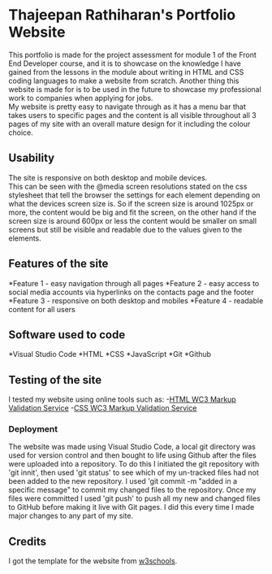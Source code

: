 # Thajeepan Rathiharan's Portfolio Website

This portfolio is made for the project assessment for module 1 of the Front End Developer course, and it is to showcase on the knowledge I have gained from the lessons in the module about writing in HTML and CSS coding languages to make a website from scratch. Another thing this website is made for is to be used in the future to showcase my professional work to companies when applying for jobs.  
My website is pretty easy to navigate through as it has a menu bar that takes users to specific pages and the content is all visible throughout all 3 pages of my site with an overall mature design for it including the colour choice. 

## Usability

The site is responsive on both desktop and mobile devices.   
This can be seen with the @media screen resolutions stated on the css stylesheet that tell the browser the settings for each element depending on what the devices screen size is. So if the screen size is around 1025px or more, the content would be big and fit the screen, on the other hand if the screen size is around 600px or less the content would be smaller on small screens but still be visible and readable due to the values given to the elements.

## Features of the site

*Feature 1 - easy navigation through all pages
*Feature 2 - easy access to social media accounts via hyperlinks on the contacts page and the footer 
*Feature 3 - responsive on both desktop and mobiles
*Feature 4 - readable content for all users 

## Software used to code

*Visual Studio Code
*HTML
*CSS
*JavaScript 
*Git
*Github

## Testing of the site

I tested my website using online tools such as: 
-[HTML WC3 Markup Validation Service](https://validator.w3.org/)
-[CSS WC3 Markup Validation Service](https://jigsaw.w3.org/css-validator/)

### Deployment

The website was made using Visual Studio Code, a local git directory was used for version control and then bought to life using Github after the files were uploaded into a repository. To do this I initiated the git repository with 'git innit', then used 'git status' 
to see which of my un-tracked files had not been added to the new repository. I used 'git commit -m "added in a specific message" to commit
my changed files to the repository. Once my files were committed I used 'git push' to push all my new and changed files to GitHub
before making it live with Git pages. I did this every time I made major changes to any part of my site.  

## Credits

I got the template for the website from [w3schools](https://www.w3schools.com/w3css/tryit.asp?filename=tryw3css_templates_start_page&stacked=h). 